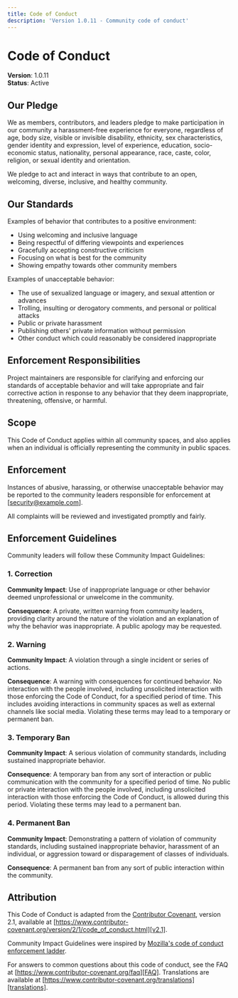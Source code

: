 ```yaml
---
title: Code of Conduct
description: 'Version 1.0.11 - Community code of conduct'
---
```


# Code of Conduct

**Version**: 1.0.11  
**Status**: Active

## Our Pledge

We as members, contributors, and leaders pledge to make participation in our community a
harassment-free experience for everyone, regardless of age, body size, visible or invisible
disability, ethnicity, sex characteristics, gender identity and expression, level of experience,
education, socio-economic status, nationality, personal appearance, race, caste, color, religion, or
sexual identity and orientation.

We pledge to act and interact in ways that contribute to an open, welcoming, diverse, inclusive, and
healthy community.

## Our Standards

Examples of behavior that contributes to a positive environment:

- Using welcoming and inclusive language
- Being respectful of differing viewpoints and experiences
- Gracefully accepting constructive criticism
- Focusing on what is best for the community
- Showing empathy towards other community members

Examples of unacceptable behavior:

- The use of sexualized language or imagery, and sexual attention or advances
- Trolling, insulting or derogatory comments, and personal or political attacks
- Public or private harassment
- Publishing others' private information without permission
- Other conduct which could reasonably be considered inappropriate

## Enforcement Responsibilities

Project maintainers are responsible for clarifying and enforcing our standards of acceptable
behavior and will take appropriate and fair corrective action in response to any behavior that they
deem inappropriate, threatening, offensive, or harmful.

## Scope

This Code of Conduct applies within all community spaces, and also applies when an individual is
officially representing the community in public spaces.

## Enforcement

Instances of abusive, harassing, or otherwise unacceptable behavior may be reported to the community
leaders responsible for enforcement at [security@example.com].

All complaints will be reviewed and investigated promptly and fairly.

## Enforcement Guidelines

Community leaders will follow these Community Impact Guidelines:

### 1. Correction

**Community Impact**: Use of inappropriate language or other behavior deemed unprofessional or
unwelcome in the community.

**Consequence**: A private, written warning from community leaders, providing clarity around the
nature of the violation and an explanation of why the behavior was inappropriate. A public apology
may be requested.

### 2. Warning

**Community Impact**: A violation through a single incident or series of actions.

**Consequence**: A warning with consequences for continued behavior. No interaction with the people
involved, including unsolicited interaction with those enforcing the Code of Conduct, for a
specified period of time. This includes avoiding interactions in community spaces as well as
external channels like social media. Violating these terms may lead to a temporary or permanent ban.

### 3. Temporary Ban

**Community Impact**: A serious violation of community standards, including sustained inappropriate
behavior.

**Consequence**: A temporary ban from any sort of interaction or public communication with the
community for a specified period of time. No public or private interaction with the people involved,
including unsolicited interaction with those enforcing the Code of Conduct, is allowed during this
period. Violating these terms may lead to a permanent ban.

### 4. Permanent Ban

**Community Impact**: Demonstrating a pattern of violation of community standards, including
sustained inappropriate behavior, harassment of an individual, or aggression toward or disparagement
of classes of individuals.

**Consequence**: A permanent ban from any sort of public interaction within the community.

## Attribution

This Code of Conduct is adapted from the [Contributor Covenant][homepage], version 2.1, available at
[https://www.contributor-covenant.org/version/2/1/code_of_conduct.html][v2.1].

Community Impact Guidelines were inspired by [Mozilla's code of conduct enforcement
ladder][Mozilla CoC].

For answers to common questions about this code of conduct, see the FAQ at
[https://www.contributor-covenant.org/faq][FAQ]. Translations are available at
[https://www.contributor-covenant.org/translations][translations].

[homepage]: https://www.contributor-covenant.org
[v2.1]: https://www.contributor-covenant.org/version/2/1/code_of_conduct.html
[Mozilla CoC]: https://github.com/mozilla/diversity
[FAQ]: https://www.contributor-covenant.org/faq
[translations]: https://www.contributor-covenant.org/translations

